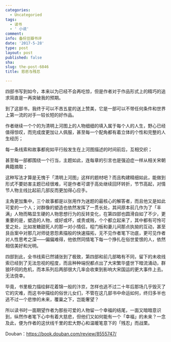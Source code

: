 ```yaml
---
categories:
  - Uncategoried
tags:
  - 读书
  - ' 小说'
comment: 
info: 备份豆瓣书评
date: '2017-5-28'
type: post
layout: post
published: false
sha: 
slug: the-post-6846
title: 慈悲与残忍

---
```


四部书写到如今，本来以为已经不会再吃惊，但是作者对于作品形式上的精巧的追求简直是一再突破我的预期。

到了这部书，我终于可以不吝五星的送上赞美，它是一部可以不带任何条件和世界上第一流的对手一较长短的好作品。

作者继续一个个的为清明上河图上的人物细细的填入属于每个人的人生，野心已经值得惊叹，而完成度更加让人佩服，甚至每一个配角都有着立体的个性和完整的人生经历；

每一条线索和故事都宛如平行般发生在上河图描述的时间前后，互相交织；

甚至每一部都围绕一个行当，主题如此，连每章的引言也是强迫症一样从相关宋朝典籍摘取；

这种写法才算是无愧于「清明上河图」这样的题材吧？而且构建精细如此，能做到形式不要妨害主题已经很难，可是作者可谓于高处继续回环转折，节节高起，对情节人物主线比起前几部反而更加得心应手。

主角更加集中，三个故事都是以张用作为迷题的最核心的解答者，而且他又是如此可爱的一个人；对群像的塑造也依然发挥了一贯长处，其间原本前几作为了「丰满」人物而略显生硬的人物思想行为的反转变化，在第四部也圆滑自如了不少，更重要的是，塑造的人物，或好或坏，或贵或贱，个个都立起来了，其中都有可怜可爱之处，比如发糖甜死人的那一对小情侣，程门板和妻儿间那点执拗的互动，甚至艮岳案中对那几对师徒恩怨素描般的快速描拓，无不见作者笔下功底，更可见作者对人性思考之深——偏偏难得，他依然同情笔下每一个挣扎在俗世爱恨的人，依然相信美好和光明。

四部到此，全书线索已然铺张到了极致，第四部和前几部略有不同，留下的未收线索已经到了无法忽视的程度，而且种种端倪都点出了大宋繁华盛世下暗流涌动，群狼环伺的危机，而本系列后两部很大几率会收束到影响大宋国运的更大事件上去。无法侥幸。

毕竟，书里极力描绘鲜花着锦一般的汴京，怎样也逃不过二十年后那场几乎毁灭了它的灾难，而这书中描绘的俗世儿女们，不管在这几部书中命运如何，终归多半也逃不过一个悲惨的未来，覆巢之下，岂能奢望？

所以读书时一面期望作者为那些可爱的人物留一个幸福的结尾，一面又暗暗意识到，纵然作者笔下心中有着大慈悲，但他们又如何能有一个「幸福」的未来？一念及此，便为作者的这伏线千里的宏大野心和温暖笔意下的「残忍」而战栗。


Douban：https://book.douban.com/review/8555747/

